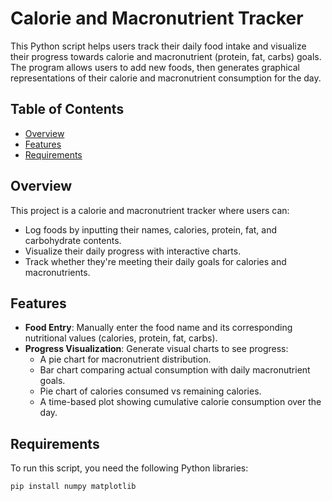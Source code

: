# Calorie and Macronutrient Tracker

This Python script helps users track their daily food intake and visualize their progress towards calorie and macronutrient (protein, fat, carbs) goals. The program allows users to add new foods, then generates graphical representations of their calorie and macronutrient consumption for the day.

## Table of Contents
- [Overview](#overview)
- [Features](#features)
- [Requirements](#requirements)

## Overview

This project is a calorie and macronutrient tracker where users can:
- Log foods by inputting their names, calories, protein, fat, and carbohydrate contents.
- Visualize their daily progress with interactive charts.
- Track whether they're meeting their daily goals for calories and macronutrients.

## Features

- **Food Entry**: Manually enter the food name and its corresponding nutritional values (calories, protein, fat, carbs).
- **Progress Visualization**: Generate visual charts to see progress:
  - A pie chart for macronutrient distribution.
  - Bar chart comparing actual consumption with daily macronutrient goals.
  - Pie chart of calories consumed vs remaining calories.
  - A time-based plot showing cumulative calorie consumption over the day.
  
## Requirements

To run this script, you need the following Python libraries:

```bash
pip install numpy matplotlib
